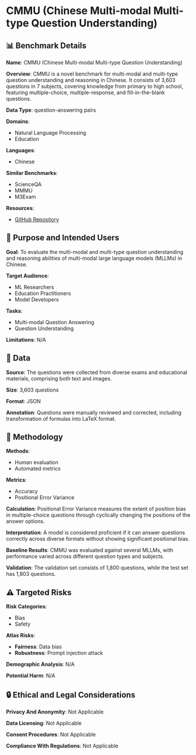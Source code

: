 # CMMU (Chinese Multi-modal Multi-type Question Understanding)

## 📊 Benchmark Details

**Name**: CMMU (Chinese Multi-modal Multi-type Question Understanding)

**Overview**: CMMU is a novel benchmark for multi-modal and multi-type question understanding and reasoning in Chinese. It consists of 3,603 questions in 7 subjects, covering knowledge from primary to high school, featuring multiple-choice, multiple-response, and fill-in-the-blank questions.

**Data Type**: question-answering pairs

**Domains**:
- Natural Language Processing
- Education

**Languages**:
- Chinese

**Similar Benchmarks**:
- ScienceQA
- MMMU
- M3Exam

**Resources**:
- [GitHub Repository](https://github.com/FlagOpen/CMMU)

## 🎯 Purpose and Intended Users

**Goal**: To evaluate the multi-modal and multi-type question understanding and reasoning abilities of multi-modal large language models (MLLMs) in Chinese.

**Target Audience**:
- ML Researchers
- Education Practitioners
- Model Developers

**Tasks**:
- Multi-modal Question Answering
- Question Understanding

**Limitations**: N/A

## 💾 Data

**Source**: The questions were collected from diverse exams and educational materials, comprising both text and images.

**Size**: 3,603 questions

**Format**: JSON

**Annotation**: Questions were manually reviewed and corrected, including transformation of formulas into LaTeX format.

## 🔬 Methodology

**Methods**:
- Human evaluation
- Automated metrics

**Metrics**:
- Accuracy
- Positional Error Variance

**Calculation**: Positional Error Variance measures the extent of position bias in multiple-choice questions through cyclically changing the positions of the answer options.

**Interpretation**: A model is considered proficient if it can answer questions correctly across diverse formats without showing significant positional bias.

**Baseline Results**: CMMU was evaluated against several MLLMs, with performance varied across different question types and subjects.

**Validation**: The validation set consists of 1,800 questions, while the test set has 1,803 questions.

## ⚠️ Targeted Risks

**Risk Categories**:
- Bias
- Safety

**Atlas Risks**:
- **Fairness**: Data bias
- **Robustness**: Prompt injection attack

**Demographic Analysis**: N/A

**Potential Harm**: N/A

## 🔒 Ethical and Legal Considerations

**Privacy And Anonymity**: Not Applicable

**Data Licensing**: Not Applicable

**Consent Procedures**: Not Applicable

**Compliance With Regulations**: Not Applicable
